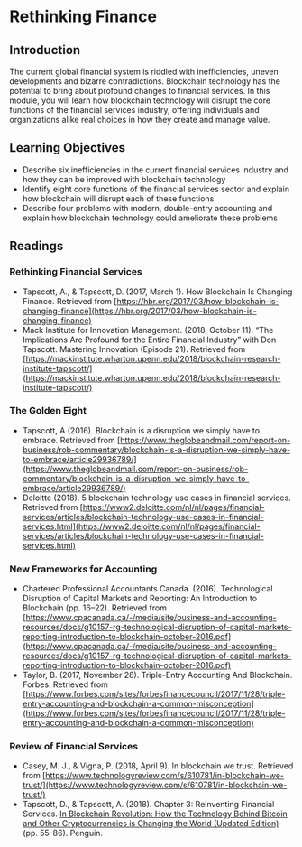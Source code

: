 # Rethinking Finance

## Introduction
The current global financial system is riddled with inefficiencies, uneven developments and bizarre contradictions. Blockchain technology has the potential to bring about profound changes to financial services. In this module, you will learn how blockchain technology will disrupt the core functions of the financial services industry, offering individuals and organizations alike real choices in how they create and manage value.

## Learning Objectives
* Describe six inefficiencies in the current financial services industry and how they can be improved with blockchain technology
* Identify eight core functions of the financial services sector and explain how blockchain will disrupt each of these functions
* Describe four problems with modern, double-entry accounting and explain how blockchain technology could ameliorate these problems

## Readings
### Rethinking Financial Services
* Tapscott, A., & Tapscott, D. (2017, March 1). How Blockchain Is Changing Finance. Retrieved from [https://hbr.org/2017/03/how-blockchain-is-changing-finance](https://hbr.org/2017/03/how-blockchain-is-changing-finance)
* Mack Institute for Innovation Management. (2018, October 11). “The Implications Are Profound for the Entire Financial Industry” with Don Tapscott. Mastering Innovation (Episode 21). Retrieved from [https://mackinstitute.wharton.upenn.edu/2018/blockchain-research-institute-tapscott/](https://mackinstitute.wharton.upenn.edu/2018/blockchain-research-institute-tapscott/)

### The Golden Eight
* Tapscott, A (2016). Blockchain is a disruption we simply have to embrace. Retrieved from [https://www.theglobeandmail.com/report-on-business/rob-commentary/blockchain-is-a-disruption-we-simply-have-to-embrace/article29936789/](https://www.theglobeandmail.com/report-on-business/rob-commentary/blockchain-is-a-disruption-we-simply-have-to-embrace/article29936789/)
* Deloitte (2018). 5 blockchain technology use cases in financial services. Retrieved from 	[https://www2.deloitte.com/nl/nl/pages/financial-services/articles/blockchain-technology-use-cases-in-financial-services.html](https://www2.deloitte.com/nl/nl/pages/financial-services/articles/blockchain-technology-use-cases-in-financial-services.html)

### New Frameworks for Accounting
* Chartered Professional Accountants Canada. (2016). Technological Disruption of Capital Markets and Reporting: An Introduction to Blockchain (pp. 16–22). Retrieved from [https://www.cpacanada.ca/-/media/site/business-and-accounting-resources/docs/g10157-rg-technological-disruption-of-capital-markets-reporting-introduction-to-blockchain-october-2016.pdf](https://www.cpacanada.ca/-/media/site/business-and-accounting-resources/docs/g10157-rg-technological-disruption-of-capital-markets-reporting-introduction-to-blockchain-october-2016.pdf)
* Taylor, B. (2017, November 28). Triple-Entry Accounting And Blockchain. Forbes. Retrieved from [https://www.forbes.com/sites/forbesfinancecouncil/2017/11/28/triple-entry-accounting-and-blockchain-a-common-misconception](https://www.forbes.com/sites/forbesfinancecouncil/2017/11/28/triple-entry-accounting-and-blockchain-a-common-misconception)

### Review of Financial Services
* Casey, M. J., & Vigna, P. (2018, April 9). In blockchain we trust. Retrieved from [https://www.technologyreview.com/s/610781/in-blockchain-we-trust/](https://www.technologyreview.com/s/610781/in-blockchain-we-trust/)
* Tapscott, D., & Tapscott, A. (2018). Chapter 3: Reinventing Financial Services. [In Blockchain Revolution: How the Technology Behind Bitcoin and Other Cryptocurrencies is Changing the World (Updated Edition)](https://www.blockchainresearchinstitute.org/thought-leadership/) (pp. 55-86). Penguin.
